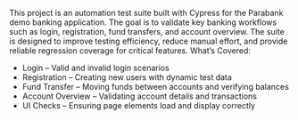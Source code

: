 This project is an automation test suite built with Cypress for the Parabank demo banking application. The goal is to validate key banking workflows such as login, registration, fund transfers, and account overview.
The suite is designed to improve testing efficiency, reduce manual effort, and provide reliable regression coverage for critical features.
What’s Covered:
- Login – Valid and invalid login scenarios
- Registration – Creating new users with dynamic test data
- Fund Transfer – Moving funds between accounts and verifying balances
- Account Overview – Validating account details and transactions
- UI Checks – Ensuring page elements load and display correctly
